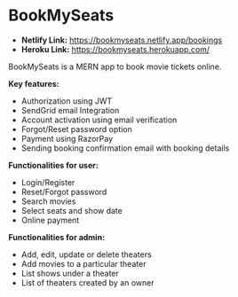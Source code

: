 # BookMySeats

- **Netlify Link:** https://bookmyseats.netlify.app/bookings
- **Heroku Link:** https://bookmyseats.herokuapp.com/

BookMySeats is a MERN app to book movie tickets online.

**Key features:**
- Authorization using JWT
- SendGrid email Integration
- Account activation using email verification
- Forgot/Reset password option
- Payment using RazorPay
- Sending booking confirmation email with booking details

**Functionalities for user:**
- Login/Register
- Reset/Forgot password
- Search movies
- Select seats and show date
- Online payment

**Functionalities for admin:**
- Add, edit, update or delete theaters
- Add movies to a particular theater
- List shows under a theater
- List of theaters created by an owner
